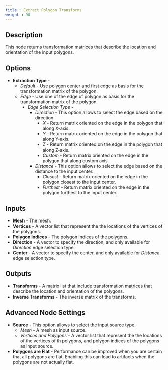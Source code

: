 ```yaml
---
title : Extract Polygon Transforms
weight : 90
---
```


## Description

This node returns transformation matrices that describe the location and
orientation of the input polygons.

## Options

- **Extraction Type** -
    - *Default* - Use polygon center and first edge as basis for the transformation
        matrix of the polygon.
    - *Edge* - Use one of the edge of polygon as basis for the transformation matrix
        of the polygon.
        - *Edge Selection Type* -
            - *Direction* - This option allows to select the edge based on the direction.
                - *X* - Return matrix oriented on the edge in the polygon that along
                        X-axis.
                - *Y* - Return matrix oriented on the edge in the polygon that along
                        Y-axis.
                - *Z* - Return matrix oriented on the edge in the polygon that along
                        Z-axis.
                - *Custom* - Return matrix oriented on the edge in the polygon that
                             along custom axis.
            - *Distance* - This option allows to select the edge based on the distance
                           to the input center.
                - *Closest* - Return matrix oriented on the edge in the polygon closest
                              to the input center.
                - *Furthest* - Return matrix oriented on the edge in the polygon furthest
                               to the input center.

## Inputs

- **Mesh** - The mesh.
- **Vertices** - A vector list that represent the the locations of the vertices of the
    polygons.
- **Polygon Indices** - The polygon indices of the polygons.
- **Direction** - A vector to specify the direction, and only available for *Direction*
    edge selection type.
- **Center** - A vector to specify the center, and only available for *Distance* edge
    selection type.

## Outputs

- **Transforms** - A matrix list that include transformation matrices that describe
    the location and orientation of the polygons.
- **Inverse Transforms** - The inverse matrix of the transforms.

## Advanced Node Settings

- **Source** - This option allows to select the input source type.
    - *Mesh* - A mesh as input source.
    - *Vertices and Polygons* - A vector list that represent the the locations of the
        vertices of th polygons, and polygon indices of the polygons as input source.
- **Polygons are Flat** - Performance can be improved when you are certain that all
    polygons are flat. Enabling this can lead to artifacts when the polygons are not
    actually flat.
